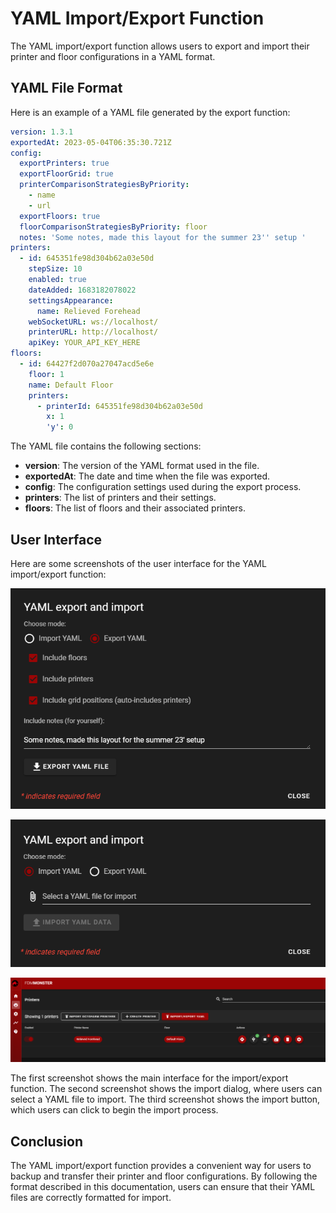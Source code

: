 

# YAML Import/Export Function

The YAML import/export function allows users to export and import their printer and floor configurations in a YAML format. 

## YAML File Format

Here is an example of a YAML file generated by the export function:

```yaml
version: 1.3.1
exportedAt: 2023-05-04T06:35:30.721Z
config:
  exportPrinters: true
  exportFloorGrid: true
  printerComparisonStrategiesByPriority:
    - name
    - url
  exportFloors: true
  floorComparisonStrategiesByPriority: floor
  notes: 'Some notes, made this layout for the summer 23'' setup '
printers:
  - id: 645351fe98d304b62a03e50d
    stepSize: 10
    enabled: true
    dateAdded: 1683182078022
    settingsAppearance:
      name: Relieved Forehead
    webSocketURL: ws://localhost/
    printerURL: http://localhost/
    apiKey: YOUR_API_KEY_HERE
floors:
  - id: 64427f2d070a27047acd5e6e
    floor: 1
    name: Default Floor
    printers:
      - printerId: 645351fe98d304b62a03e50d
        x: 1
        'y': 0
```

The YAML file contains the following sections:

- **version**: The version of the YAML format used in the file.
- **exportedAt**: The date and time when the file was exported.
- **config**: The configuration settings used during the export process.
- **printers**: The list of printers and their settings.
- **floors**: The list of floors and their associated printers.

## User Interface

Here are some screenshots of the user interface for the YAML import/export function:

![UI screenshot 1](../images/export-ui.png)

![UI screenshot 2](../images/import-ui.png)

![UI screenshot 3](../images/button-function.png)

The first screenshot shows the main interface for the import/export function. The second screenshot shows the import dialog, where users can select a YAML file to import. The third screenshot shows the import button, which users can click to begin the import process.

## Conclusion

The YAML import/export function provides a convenient way for users to backup and transfer their printer and floor configurations. By following the format described in this documentation, users can ensure that their YAML files are correctly formatted for import.